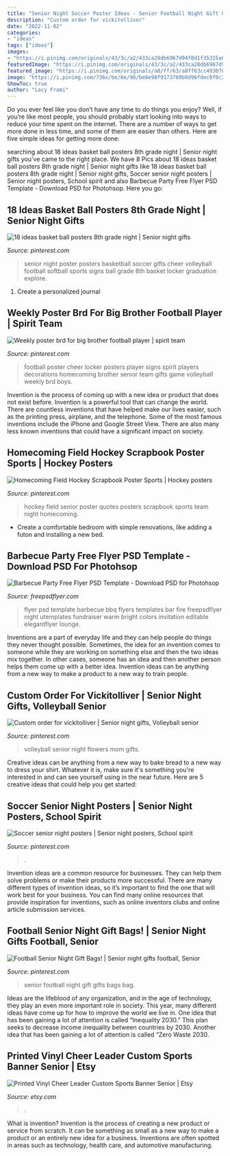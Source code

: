```yaml
---
title: "Senior Night Soccer Poster Ideas - Senior Football Night Gift Gifts Bags Bag"
description: "Custom order for vickitolliver"
date: "2022-11-02"
categories:
- "ideas"
tags: ["ideas"]
images:
- "https://i.pinimg.com/originals/43/3c/a2/433ca28db6967d94f0d1f35315a6d500.jpg"
featuredImage: "https://i.pinimg.com/originals/43/3c/a2/433ca28db6967d94f0d1f35315a6d500.jpg"
featured_image: "https://i.pinimg.com/originals/a8/ff/63/a8ff63cc493078661a52faffec85d6fc.jpg"
image: "https://i.pinimg.com/736x/be/6e/98/be6e98f9173709b0d96fdec0f0c22730--hockey-quotes-field-hockey.jpg"
ShowToc: true
author: "Lacy Frami"
---
```



Do you ever feel like you don’t have any time to do things you enjoy? Well, if you’re like most people, you should probably start looking into ways to reduce your time spent on the internet. There are a number of ways to get more done in less time, and some of them are easier than others. Here are five simple ideas for getting more done: 
	

		
searching about 18 ideas basket ball posters 8th grade night | Senior night gifts you've came to the right place. We have 8 Pics about 18 ideas basket ball posters 8th grade night | Senior night gifts like 18 ideas basket ball posters 8th grade night | Senior night gifts, Soccer senior night posters | Senior night posters, School spirit and also Barbecue Party Free Flyer PSD Template - Download PSD for Photohsop. Here you go:
		
    
## 18 Ideas Basket Ball Posters 8th Grade Night | Senior Night Gifts

<img loading=lazy src="https://i.pinimg.com/736x/da/4b/da/da4bda22dca942c65ed0bdde8f008d0a.jpg" onerror="this.onerror=null;this.src='https://tse3.mm.bing.net/th?id=OIP.wq8bUc2ow_Sr8K4sNO7pPgAAAA&amp;pid=15.1';" alt="18 ideas basket ball posters 8th grade night | Senior night gifts">

_Source: pinterest.com_

>senior night poster posters basketball soccer gifts cheer volleyball football softball sports signs ball grade 8th basket locker graduation explore. 

	

1. Create a personalized journal

    
## Weekly Poster Brd For Big Brother Football Player | Spirit Team

<img loading=lazy src="https://s-media-cache-ak0.pinimg.com/736x/ef/97/ec/ef97ec57d03af578808cb5439a1e753a.jpg" onerror="this.onerror=null;this.src='https://tse1.mm.bing.net/th?id=OIP.A9qwXq_u6SCIgl9Q3Yw0QwHaJ3&amp;pid=15.1';" alt="Weekly poster brd for big brother football player | spirit team">

_Source: pinterest.com_

>football poster cheer locker posters player signs spirit players decorations homecoming brother senior team gifts game volleyball weekly brd boys. 

	

Invention is the process of coming up with a new idea or product that does not exist before. Invention is a powerful tool that can change the world. There are countless inventions that have helped make our lives easier, such as the printing press, airplane, and the telephone. Some of the most famous inventions include the iPhone and Google Street View. There are also many less known inventions that could have a significant impact on society.

    
## Homecoming Field Hockey Scrapbook Poster Sports | Hockey Posters

<img loading=lazy src="https://i.pinimg.com/736x/be/6e/98/be6e98f9173709b0d96fdec0f0c22730--hockey-quotes-field-hockey.jpg" onerror="this.onerror=null;this.src='https://tse4.mm.bing.net/th?id=OIP.Kuxtrs_MxSD9kMXtrY8lowHaJ3&amp;pid=15.1';" alt="Homecoming Field Hockey Scrapbook Poster Sports | Hockey posters">

_Source: pinterest.com_

>hockey field senior poster quotes posters scrapbook sports team night homecoming. 

	

- Create a comfortable bedroom with simple renovations, like adding a futon and installing a new bed. 

    
## Barbecue Party Free Flyer PSD Template - Download PSD For Photohsop

<img loading=lazy src="https://freepsdflyer.com/wp-content/uploads/2014/08/Barbecuebbq-Free-Flyer-PSD-Template.jpg" onerror="this.onerror=null;this.src='https://tse3.mm.bing.net/th?id=OIP.eo4bHiRF4akGH0fmOSt7UQHaKs&amp;pid=15.1';" alt="Barbecue Party Free Flyer PSD Template - Download PSD for Photohsop">

_Source: freepsdflyer.com_

>flyer psd template barbecue bbq flyers templates bar fire freepsdflyer night utemplates fundraiser warm bright colors invitation editable elegantflyer lounge. 

	

Inventions are a part of everyday life and they can help people do things they never thought possible. Sometimes, the idea for an invention comes to someone while they are working on something else and then the two ideas mix together. In other cases, someone has an idea and then another person helps them come up with a better idea. Invention ideas can be anything from a new way to make a product to a new way to train people.

    
## Custom Order For Vickitolliver | Senior Night Gifts, Volleyball Senior

<img loading=lazy src="https://i.pinimg.com/originals/a8/ff/63/a8ff63cc493078661a52faffec85d6fc.jpg" onerror="this.onerror=null;this.src='https://tse1.mm.bing.net/th?id=OIP.ZZb0ujmiDD9lPyV1a-s6hwHaLk&amp;pid=15.1';" alt="Custom order for vickitolliver | Senior night gifts, Volleyball senior">

_Source: pinterest.com_

>volleyball senior night flowers mom gifts. 

	

Creative ideas can be anything from a new way to bake bread to a new way to dress your shirt. Whatever it is, make sure it's something you're interested in and can see yourself using in the near future. Here are 5 creative ideas that could help you get started: 

    
## Soccer Senior Night Posters | Senior Night Posters, School Spirit

<img loading=lazy src="https://i.pinimg.com/originals/e3/5a/e3/e35ae30ec40f2faf5830a6588fa08e38.jpg" onerror="this.onerror=null;this.src='https://tse4.mm.bing.net/th?id=OIP.hW6F3UTwJmsVTvATN8qrZgHaJ4&amp;pid=15.1';" alt="Soccer senior night posters | Senior night posters, School spirit">

_Source: pinterest.com_

>. 

	

Invention ideas are a common resource for businesses. They can help them solve problems or make their products more successful. There are many different types of invention ideas, so it’s important to find the one that will work best for your business. You can find many online resources that provide inspiration for inventions, such as online inventors clubs and online article submission services.

    
## Football Senior Night Gift Bags! | Senior Night Gifts Football, Senior

<img loading=lazy src="https://i.pinimg.com/originals/43/3c/a2/433ca28db6967d94f0d1f35315a6d500.jpg" onerror="this.onerror=null;this.src='https://tse4.mm.bing.net/th?id=OIP.uW42J3PVk_vrYaN_tWTlvQHaJ4&amp;pid=15.1';" alt="Football Senior Night Gift Bags! | Senior night gifts football, Senior">

_Source: pinterest.com_

>senior football night gift gifts bags bag. 

	

Ideas are the lifeblood of any organization, and in the age of technology, they play an even more important role in society. This year, many different ideas have come up for how to improve the world we live in. One idea that has been gaining a lot of attention is called “Inequality 2030.” This plan seeks to decrease income inequality between countries by 2030. Another idea that has been gaining a lot of attention is called “Zero Waste 2030.

    
## Printed Vinyl Cheer Leader Custom Sports Banner Senior | Etsy

<img loading=lazy src="https://i.etsystatic.com/8828646/r/il/9793e5/2553126678/il_794xN.2553126678_o5n7.jpg" onerror="this.onerror=null;this.src='https://tse1.mm.bing.net/th?id=OIP.tM901gVVi-9uv3ltfNgApAHaLJ&amp;pid=15.1';" alt="Printed Vinyl Cheer Leader Custom Sports Banner Senior | Etsy">

_Source: etsy.com_

>. 

	

What is invention?
Invention is the process of creating a new product or service from scratch. It can be something as small as a new way to make a product or an entirely new idea for a business. Inventions are often spotted in areas such as technology, health care, and automotive manufacturing.

